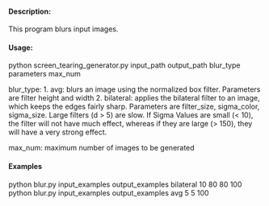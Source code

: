 #### Description:

This program blurs input images.


#### Usage: 

python screen_tearing_generator.py input_path output_path blur_type parameters max_num

blur_type:
	1. avg: blurs an image using the normalized box filter. Parameters are filter height and width
	2. bilateral: applies the bilateral filter to an image, which keeps the edges fairly sharp. Parameters are filter_size, sigma_color, sigma_size. Large filters (d > 5) are slow. If Sigma Values are small (< 10), the filter will not have much effect, whereas if they are large (> 150), they will have a very strong effect.
	
max_num: maximum number of images to be generated

#### Examples

python blur.py input_examples output_examples bilateral 10 80 80 100
python blur.py input_examples output_examples avg 5 5 100



